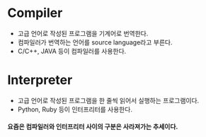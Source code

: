 # Compiler
* 고급 언어로 작성된 프로그램을 기계어로 번역한다.
* 컴파일러가 번역하는 언어를 source language라고 부른다.
* C/C++, JAVA 등이 컴파일러를 사용한다.
# Interpreter 
* 고급 언어로 작성된 프로그램을 한 줄씩 읽어서 실행하는 프로그램이다.
* Python, Ruby 등이 인터프리터를 사용한다.


#### 요즘은 컴파일러와 인터프리터 사이의 구분은 사라져가는 추세이다.
